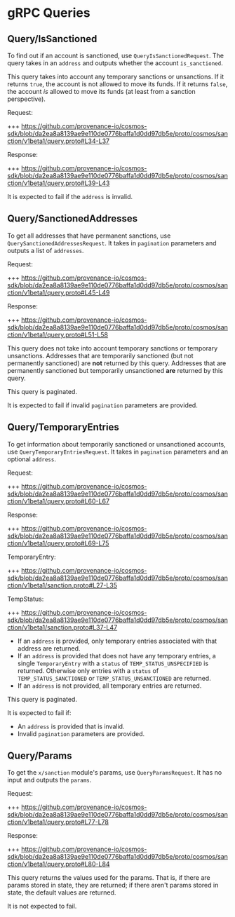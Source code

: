 <!--
order: 5
-->

# gRPC Queries

## Query/IsSanctioned

To find out if an account is sanctioned, use `QueryIsSanctionedRequest`.
The query takes in an `address` and outputs whether the account `is_sanctioned`.

This query takes into account any temporary sanctions or unsanctions.
If it returns `true`, the account is not allowed to move its funds.
If it returns `false`, the account *is* allowed to move its funds (at least from a sanction perspective).

Request:

+++ https://github.com/provenance-io/cosmos-sdk/blob/da2ea8a8139ae9e110de0776baffa1d0dd97db5e/proto/cosmos/sanction/v1beta1/query.proto#L34-L37

Response:

+++ https://github.com/provenance-io/cosmos-sdk/blob/da2ea8a8139ae9e110de0776baffa1d0dd97db5e/proto/cosmos/sanction/v1beta1/query.proto#L39-L43

It is expected to fail if the `address` is invalid.

## Query/SanctionedAddresses

To get all addresses that have permanent sanctions, use `QuerySanctionedAddressesRequest`.
It takes in `pagination` parameters and outputs a list of `addresses`.

Request:

+++ https://github.com/provenance-io/cosmos-sdk/blob/da2ea8a8139ae9e110de0776baffa1d0dd97db5e/proto/cosmos/sanction/v1beta1/query.proto#L45-L49

Response:

+++ https://github.com/provenance-io/cosmos-sdk/blob/da2ea8a8139ae9e110de0776baffa1d0dd97db5e/proto/cosmos/sanction/v1beta1/query.proto#L51-L58

This query does not take into account temporary sanctions or temporary unsanctions. 
Addresses that are temporarily sanctioned (but not permanently sanctioned) are **not** returned by this query.
Addresses that are permanently sanctioned but temporarily unsanctioned **are** returned by this query.

This query is paginated.

It is expected to fail if invalid `pagination` parameters are provided.

## Query/TemporaryEntries

To get information about temporarily sanctioned or unsanctioned accounts, use `QueryTemporaryEntriesRequest`.
It takes in `pagination` parameters and an optional `address`.

Request:

+++ https://github.com/provenance-io/cosmos-sdk/blob/da2ea8a8139ae9e110de0776baffa1d0dd97db5e/proto/cosmos/sanction/v1beta1/query.proto#L60-L67

Response:

+++ https://github.com/provenance-io/cosmos-sdk/blob/da2ea8a8139ae9e110de0776baffa1d0dd97db5e/proto/cosmos/sanction/v1beta1/query.proto#L69-L75

TemporaryEntry:

+++ https://github.com/provenance-io/cosmos-sdk/blob/da2ea8a8139ae9e110de0776baffa1d0dd97db5e/proto/cosmos/sanction/v1beta1/sanction.proto#L27-L35

TempStatus:

+++ https://github.com/provenance-io/cosmos-sdk/blob/da2ea8a8139ae9e110de0776baffa1d0dd97db5e/proto/cosmos/sanction/v1beta1/sanction.proto#L37-L47

- If an `address` is provided, only temporary entries associated with that address are returned.
- If an `address` is provided that does not have any temporary entries, a single `TemporaryEntry` with a `status` of `TEMP_STATUS_UNSPECIFIED` is returned.
  Otherwise only entries with a `status` of `TEMP_STATUS_SANCTIONED` or `TEMP_STATUS_UNSANCTIONED` are returned.
- If an `address` is not provided, all temporary entries are returned.

This query is paginated.

It is expected to fail if:
- An `address` is provided that is invalid.
- Invalid `pagination` parameters are provided.

## Query/Params

To get the `x/sanction` module's params, use `QueryParamsRequest`.
It has no input and outputs the `params`.

Request:

+++ https://github.com/provenance-io/cosmos-sdk/blob/da2ea8a8139ae9e110de0776baffa1d0dd97db5e/proto/cosmos/sanction/v1beta1/query.proto#L77-L78

Response:

+++ https://github.com/provenance-io/cosmos-sdk/blob/da2ea8a8139ae9e110de0776baffa1d0dd97db5e/proto/cosmos/sanction/v1beta1/query.proto#L80-L84

This query returns the values used for the params.
That is, if there are params stored in state, they are returned;
if there aren't params stored in state, the default values are returned.

It is not expected to fail.